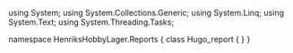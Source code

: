 ﻿using System;
using System.Collections.Generic;
using System.Linq;
using System.Text;
using System.Threading.Tasks;

namespace HenriksHobbyLager.Reports
{
    class Hugo_report
    {
    }
}
